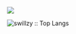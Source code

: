 ![](https://visitor-badge.laobi.icu/badge?page_id=CharalambosIoannou.CharalambosIoannou)
<p><img src="https://github-readme-stats.vercel.app/api/top-langs/?username=swillzy&langs_count=10&theme=tokyonight" alt="swillzy :: Top Langs" /></p>
